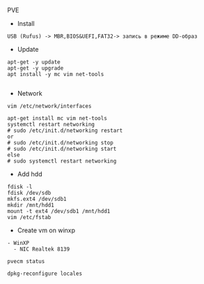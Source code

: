 PVE

- Install
```
USB (Rufus) -> MBR,BIOS&UEFI,FAT32-> запись в режиме DD-образ
```

- Update
```
apt-get -y update
apt-get -y upgrade
apt install -y mc vim net-tools


```


- Network
```
vim /etc/network/interfaces

apt-get install mc vim net-tools
systemctl restart networking
# sudo /etc/init.d/networking restart
or
# sudo /etc/init.d/networking stop
# sudo /etc/init.d/networking start
else
# sudo systemctl restart networking
```

- Add hdd
```
fdisk -l
fdisk /dev/sdb
mkfs.ext4 /dev/sdb1
mkdir /mnt/hdd1
mount -t ext4 /dev/sdb1 /mnt/hdd1
vim /etc/fstab 
```

- Create vm on winxp
```
- WinXP
  - NIC Realtek 8139 
```


```
pvecm status

dpkg-reconfigure locales

```
